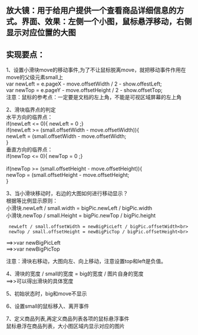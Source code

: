 ## 放大镜：用于给用户提供一个查看商品详细信息的方式。界面、效果：左侧一个小图，鼠标悬浮移动，右侧显示对应位置的大图<br>
## 实现要点：<br>
1、设置小滑块move的移动事件,为了不让鼠标脱离move，就把移动事件作用在   move的父级元素small上<br>
   var newLeft = e.pageX - move.offsetWidth / 2 - show.offestLeft;<br>
   var newTop = e.pageY - move.offsetHeight / 2 - show.offsetTop;<br>
注意：鼠标的参考点：一定要是文档的左上角，不能是可视区域屏幕的左上角<br>

2、滑块临界点的判定<br>
   水平方向的临界点：<br>
	if(newLeft <= 0){ newLeft = 0 ;}<br>
	if(newLeft >= (small.offsetWidth - move.offsetWidth)){<br>
	    newLeft = (small.offsetWidth - move.offsetWidth;<br>
	}<br>
   垂直方向的临界点：<br>
	if(newTop <= 0){ newTop = 0 ;}<br><br>
	if(newTop >= (small.offsetHeight - move.offsetHeight)){<br>
	    newTop = (small.offsetHeight - move.offsetHeight;<br>
	}<br>

3、当小滑块移动时，右边的大图如何进行移动显示？<br>
   根据等比例显示原则：<br>
	小滑块.newLeft / small.width = bigPic.newLeft / bigPic.width<br>
        小滑块.newTop / small.Height = bigPic.newTop / bigPic.height<br>


     newLeft / small.offsetWidth = newBigPicLeft / bigPic.offsetWidth<br>
     newTop / small.offsetHeight = newBigPicTop / bigPic.offsetHeight<br>

==>>var newBigPicLeft  <br>
==>>var newBigPicTop<br>

注意：滑块右移动，大图向左、向上移动，注意设置top和left是负值。<br>

4、滑块的宽度 / small的宽度 = big的宽度 / 图片自身的宽度<br>
==>>可以得出滑块的具体宽度<br>

5、初始状态时，big和move不显示<br>

6、设置small的鼠标移入、离开事件<br>

7、定义商品列表,再定义商品列表各项的鼠标悬浮事件<br>
   鼠标悬浮在商品列表，大小图区域内显示对应的图片<br>
